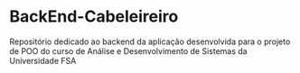 # BackEnd-Cabeleireiro
Repositório dedicado ao backend da aplicação desenvolvida para o projeto de POO do curso de Análise e Desenvolvimento de Sistemas da Universidade FSA
